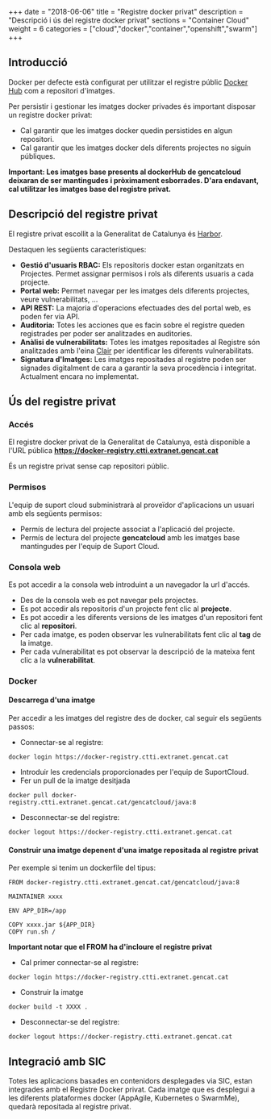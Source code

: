 +++
date          = "2018-06-06"
title         = "Registre docker privat"
description   = "Descripció i ús del registre docker privat"
sections      = "Container Cloud"
weight        = 6
categories    = ["cloud","docker","container","openshift","swarm"]
+++
## Introducció

Docker per defecte està configurat per utilitzar el registre públic [Docker Hub](https://hub.docker.com/) com a repositori d'imatges.

Per persistir i gestionar les imatges docker privades és important disposar un registre docker privat:

* Cal garantir que les imatges docker quedin persistides en algun repositori.
* Cal garantir que les imatges docker dels diferents projectes no siguin públiques.

**Important: Les imatges base presents al dockerHub de gencatcloud deixaran de ser mantingudes i pròximament esborrades. D'ara endavant, cal utilitzar les imatges base del registre privat.**

## Descripció del registre privat

El registre privat escollit a la Generalitat de Catalunya és [Harbor](https://vmware.github.io/harbor/).

Destaquen les següents característiques:

* **Gestió d'usuaris RBAC:** Els repositoris docker estan organitzats en Projectes. Permet assignar permisos i rols als diferents usuaris a cada projecte.
* **Portal web:** Permet navegar per les imatges dels diferents projectes, veure vulnerabilitats, ...
* **API REST:** La majoria d'operacions efectuades des del portal web, es poden fer via API.
* **Auditoria:** Totes les acciones que es facin sobre el registre queden registrades per poder ser analitzades en auditories.
* **Anàlisi de vulnerabilitats:** Totes les imatges repositades al Registre són analitzades amb l'eina [Clair](https://github.com/coreos/clair) per identificar les diferents vulnerabilitats.
* **Signatura d'Imatges:** Les imatges repositades al registre poden ser signades digitalment de cara a garantir la seva procedència i integritat. Actualment encara no implementat.

## Ús del registre privat
### Accés
El registre docker privat de la Generalitat de Catalunya, està disponible a l'URL pública **https://docker-registry.ctti.extranet.gencat.cat**

És un registre privat sense cap repositori públic.

### Permisos
L'equip de suport cloud subministrarà al proveïdor d'aplicacions un usuari amb els següents permisos:

* Permís de lectura del projecte associat a l'aplicació del projecte.
* Permís de lectura del projecte **gencatcloud** amb les imatges base mantingudes per l'equip de Suport Cloud.

### Consola web
Es pot accedir a la consola web introduint a un navegador la url d'accés.

* Des de la consola web es pot navegar pels projectes.
* Es pot accedir als repositoris d'un projecte fent clic al **projecte**.
* Es pot accedir a les diferents versions de les imatges d'un repositori fent clic al **repositori**.
* Per cada imatge, es poden observar les vulnerabilitats fent clic al **tag** de la imatge.
* Per cada vulnerabilitat es pot observar la descripció de la mateixa fent clic a la **vulnerabilitat**.

### Docker
#### Descarrega d'una imatge
Per accedir a les imatges del registre des de docker, cal seguir els següents passos:

* Connectar-se al registre:
```
docker login https://docker-registry.ctti.extranet.gencat.cat
```
* Introduir les credencials proporcionades per l'equip de SuportCloud.
* Fer un pull de la imatge desitjada
```
docker pull docker-registry.ctti.extranet.gencat.cat/gencatcloud/java:8
```
* Desconnectar-se del registre:
```
docker logout https://docker-registry.ctti.extranet.gencat.cat
```

#### Construir una imatge depenent d'una imatge repositada al registre privat
Per exemple si tenim un dockerfile del tipus:

```
FROM docker-registry.ctti.extranet.gencat.cat/gencatcloud/java:8

MAINTAINER xxxx

ENV APP_DIR=/app

COPY xxxx.jar ${APP_DIR}
COPY run.sh /
```

**Important notar que el FROM ha d'incloure el registre privat**

* Cal primer connectar-se al registre:
```
docker login https://docker-registry.ctti.extranet.gencat.cat
```
* Construir la imatge
```
docker build -t XXXX .
```
* Desconnectar-se del registre:
```
docker logout https://docker-registry.ctti.extranet.gencat.cat
```

## Integració amb SIC
Totes les aplicacions basades en contenidors desplegades via SIC, estan integrades amb el Registre Docker privat.
Cada imatge que es desplegui a les diferents plataformes docker (AppAgile, Kubernetes o SwarmMe), quedarà repositada al registre privat.
